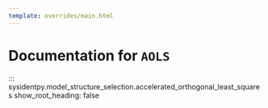 ```yaml
---
template: overrides/main.html
---
```


# Documentation for `AOLS`

::: sysidentpy.model_structure_selection.accelerated_orthogonal_least_squares
      show_root_heading: false